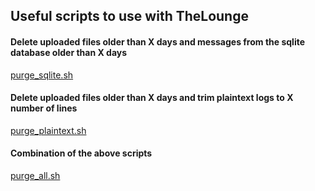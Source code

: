 ## Useful scripts to use with TheLounge
#### Delete uploaded files older than X days and messages from the sqlite database older than X days
[purge_sqlite.sh](https://github.com/PeGaSuS-Coder/TOI/blob/main/TheLounge/purge_sqlite.sh)

#### Delete uploaded files older than X days and trim plaintext logs to X number of lines
[purge_plaintext.sh](https://github.com/PeGaSuS-Coder/TOI/blob/main/TheLounge/purge_plaintext.sh)

#### Combination of the above scripts
[purge_all.sh](https://github.com/PeGaSuS-Coder/TOI/blob/main/TheLounge/purge_all.sh)
